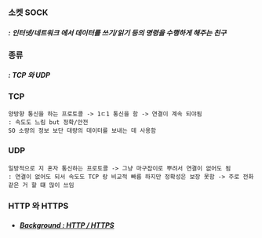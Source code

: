 ### 소켓 SOCK
##### : 인터넷/네트워크 에서 데이터를 쓰기/읽기 등의 명령을 수행하게 해주는 친구

### 종류
##### : TCP 와 UDP

### TCP
```
양방향 통신을 하는 프로토콜 -> 1ㄷ1 통신을 함 -> 연결이 계속 되야됨
: 속도도 느림 but 정확/안전
SO 소량의 정보 보단 대량의 데이터를 보내는 데 사용함 
```

### UDP
```
일방적으로 지 혼자 통신하는 프로토콜 -> 그냥 마구잡이로 뿌려서 연결이 없어도 됨
: 연결이 없어도 되서 속도도 TCP 랑 비교적 빠름 하지만 정확성은 보장 못함 -> 주로 전화 같은 거 할 떄 많이 쓰임
```

### HTTP 와 HTTPS
- ##### [Background : HTTP / HTTPS](https://github.com/dlatldhs/mind-palace/blob/main/web/HTTP%26HTTPS.md)

